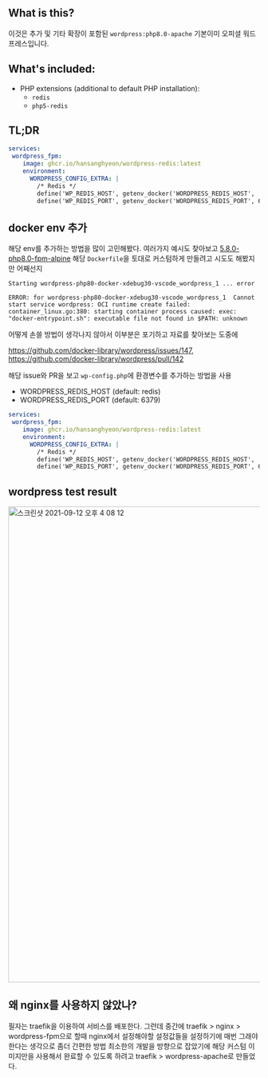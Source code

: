 ## What is this?

이것은 추가 및 기타 확장이 포함된 `wordpress:php8.0-apache` 기본이미 오피셜 워드프레스입니다.

## What's included:

* PHP extensions (additional to default PHP installation):
  * `redis`
  * `php5-redis`

## TL;DR

```yaml
services:
 wordpress_fpm:
    image: ghcr.io/hansanghyeon/wordpress-redis:latest
    environment:
      WORDPRESS_CONFIG_EXTRA: |
        /* Redis */
        define('WP_REDIS_HOST', getenv_docker('WORDPRESS_REDIS_HOST', 'redis'));
        define('WP_REDIS_PORT', getenv_docker('WORDPRESS_REDIS_PORT', 6379));
```
## docker env 추가

해당 env를 추가하는 방법을 많이 고민해봤다. 여러가지 예시도 찾아보고 [5.8.0-php8.0-fpm-alpine](https://github.com/docker-library/wordpress/tree/e98fe75c5a41e2d3f3c4d89f3e6b15e62638147c/latest/php8.0/fpm-alpine) 해당 `Dockerfile`을 토대로 커스텀하게 만들려고 시도도 해봤지만 어째선지

```
Starting wordpress-php80-docker-xdebug30-vscode_wordpress_1 ... error

ERROR: for wordpress-php80-docker-xdebug30-vscode_wordpress_1  Cannot start service wordpress: OCI runtime create failed: container_linux.go:380: starting container process caused: exec: "docker-entrypoint.sh": executable file not found in $PATH: unknown
```

어떻게 손쓸 방법이 생각나지 않아서 이부분은 포기하고 자료를 찾아보는 도중에

https://github.com/docker-library/wordpress/issues/147, https://github.com/docker-library/wordpress/pull/142

해당 issue와 PR을 보고 `wp-config.php`에 환경변수를 추가하는 방법을 사용

- WORDPRESS_REDIS_HOST (default: redis)
- WORDPRESS_REDIS_PORT (default: 6379)

```yaml
services:
 wordpress_fpm:
    image: ghcr.io/hansanghyeon/wordpress-redis:latest
    environment:
      WORDPRESS_CONFIG_EXTRA: |
        /* Redis */
        define('WP_REDIS_HOST', getenv_docker('WORDPRESS_REDIS_HOST', 'redis'));
        define('WP_REDIS_PORT', getenv_docker('WORDPRESS_REDIS_PORT', 6379));
```

## wordpress test result

<img width="952" alt="스크린샷 2021-09-12 오후 4 08 12" src="https://user-images.githubusercontent.com/42893446/132977263-d8496a03-3aaa-4dcb-a3b4-52d880cb3a3f.png">

## 왜 nginx를 사용하지 않았나?

필자는 traefik을 이용하여 서비스를 배포한다. 그런데 중간에 traefik > nginx > wordpress-fpm으로 할때 nginx에서 설정해야할 설정값들을 설정하기에 매번 그래야한다는 생각으로 좀더 간편한 방법 최소한의 개발을 방향으로 잡았기에 해당 커스텀 이미지만을 사용해서 완료할 수 있도록 하려고 traefik > wordpress-apache로 만들었다.